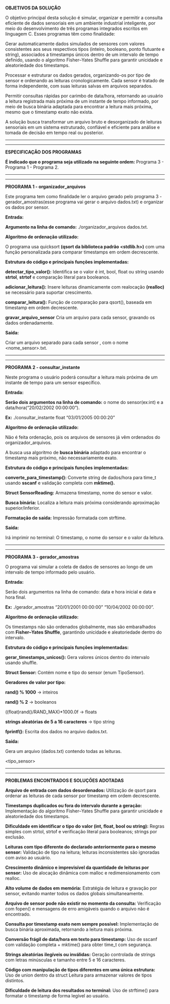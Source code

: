 **OBJETIVOS DA SOLUÇÃO**

O objetivo principal desta solução é simular, organizar e permitir a consulta eficiente de dados sensoriais em um ambiente industrial inteligente, por meio do desenvolvimento de três programas integrados escritos em linguagem C. Esses programas têm como finalidade:

Gerar automaticamente dados simulados de sensores com valores consistentes aos seus respectivos tipos (inteiro, booleano, ponto flutuante e string), associados a timestamps únicos dentro de um intervalo de tempo definido, usando o algoritmo Fisher–Yates Shuffle para garantir unicidade e aleatoriedade dos timestamps.

Processar e estruturar os dados gerados, organizando-os por tipo de sensor e ordenando as leituras cronologicamente. Cada sensor é tratado de forma independente, com suas leituras salvas em arquivos separados.

Permitir consultas rápidas por carimbo de data/hora, retornando ao usuário a leitura registrada mais próxima de um instante de tempo informado, por meio de busca binária adaptada para encontrar a leitura mais próxima, mesmo que o timestamp exato não exista.

A solução busca transformar um arquivo bruto e desorganizado de leituras sensoriais em um sistema estruturado, confiável e eficiente para análise e tomada de decisão em tempo real ou posterior.

---
---

**ESPECIFICAÇÃO DOS PROGRAMAS**

**É indicado que o programa seja utilizado na seguinte ordem:** Programa 3 - Programa 1 - Programa 2.

---
---

**PROGRAMA 1 - organizador_arquivos**

Este programa tem como finalidade ler o arquivo gerado pelo programa 3 - gerador_amostras(esse programa vai gerar o arquivo dados.txt) e organizar os dados por sensor.

**Entrada:**

**Argumento na linha de comando:** ./organizador_arquivos dados.txt.

**Algoritmo de ordenação utilizado:**

O programa usa quicksort **(qsort da biblioteca padrão <stdlib.h>)** com uma função personalizada para comparar timestamps em ordem decrescente.

**Estrutura do código e principais funções implementadas:**

**detectar_tipo_valor():** Identifica se o valor é int, bool, float ou string usando **strtol**, **strtof** e comparação literal para booleanos.

**adicionar_leitura():** Insere leituras dinamicamente com realocação **(realloc)** se necessário para suportar crescimento.

**comparar_leitura():** Função de comparação para qsort(), baseada em timestamp em ordem decrescente.

**gravar_arquivo_sensor** Cria um arquivo para cada sensor, gravando os dados ordenadamente.

**Saída:**

Criar um arquivo separado para cada sensor , com o nome <nome_sensor>.txt.

---
---

**PROGRAMA 2 - consultar_instante**

Neste programa o usuário poderá consultar a leitura mais próxima de um instante de tempo para um sensor específico.

**Entrada:**

**Serão dois argumentos na linha de comando:** o nome do sensor(ex:int) e a data/hora(“20/02/2002 00:00:00”).

**Ex:** ./consultar_instante float “03/01/2005 00:00:20”

**Algoritmo de ordenação utilizado:**

Não é feita ordenação, pois os arquivos de sensores já vêm ordenados do organizador_arquivos.

A busca usa algoritmo de **busca binária** adaptado para encontrar o timestamp mais próximo, não necessariamente exato.

**Estrutura do código e principais funções implementadas:**

**converte_para_timestamp():** Converte string de dados/hora para time_t usando **sscanf** e validação completa com **mktime().**

**Struct SensorReading:** Armazena timestamp, nome do sensor e valor.

**Busca binária:** Localiza a leitura mais próxima considerando aproximação superior/inferior.

**Formatação de saída:** Impressão formatada com strftime.

**Saída:**

Irá imprimir no terminal: O timestamp, o nome do sensor e o valor da leitura.

---
---

**PROGRAMA 3 - gerador_amostras**

O programa vai simular a coleta de dados de sensores ao longo de um intervalo de tempo informado pelo usuário.

**Entrada:**

Serão dois argumentos na linha de comando: data e hora inicial e data e hora final.

**Ex:** ./gerador_amostras “20/01/2001 00:00:00” “10/04/2002 00:00:00”.

**Algoritmo de ordenação utilizado:**

Os timestamps não são ordenados globalmente, mas são embaralhados com **Fisher–Yates Shuffle**, garantindo unicidade e aleatoriedade dentro do intervalo.

**Estrutura do código e principais funções implementadas:**

**gerar_timestamps_unicos():** Gera valores únicos dentro do intervalo usando shuffle.

**Struct Sensor:** Contém nome e tipo do sensor (enum TipoSensor).

**Geradores de valor por tipo:**

**rand() % 1000** → inteiros

**rand() % 2** → booleanos

((float)rand()/RAND_MAX)*1000.0f → floats

**strings aleatórias de 5 a 16 caracteres** → tipo string

**fprintf():** Escrita dos dados no arquivo dados.txt.

**Saída:**

Gera um arquivo (dados.txt) contendo todas as leituras.

<timestamp> <tipo_sensor> <valor>

---
---

**PROBLEMAS ENCONTRADOS E SOLUÇÕES ADOTADAS**

**Arquivo de entrada com dados desordenados:** Utilização de qsort para ordenar as leituras de cada sensor por timestamp em ordem decrescente.

**Timestamps duplicados ou fora do intervalo durante a geração:** Implementação do algoritmo Fisher–Yates Shuffle para garantir unicidade e aleatoriedade dos timestamps.

**Dificuldade em identificar o tipo do valor (int, float, bool ou string):** Regras simples com strtol, strtof e verificação literal para booleanos; strings por exclusão.

**Leituras com tipo diferente do declarado anteriormente para o mesmo sensor:** Validação de tipo na leitura; leituras inconsistentes são ignoradas com aviso ao usuário.

**Crescimento dinâmico e imprevisível da quantidade de leituras por sensor:** Uso de alocação dinâmica com malloc e redimensionamento com realloc.

**Alto volume de dados em memória:** Estratégia de leitura e gravação por sensor, evitando manter todos os dados globais simultaneamente.

**Arquivo de sensor pode não existir no momento da consulta:** Verificação com fopen() e mensagens de erro amigáveis quando o arquivo não é encontrado.

**Consulta por timestamp exato nem sempre possível:** Implementação de busca binária aproximada, retornando a leitura mais próxima.

**Conversão frágil de data/hora em texto para timestamp:** Uso de sscanf com validação completa + mktime() para obter time_t com segurança.

**Strings aleatórias ilegíveis ou inválidas:** Geração controlada de strings com letras minúsculas e tamanho entre 5 e 16 caracteres.

**Código com manipulação de tipos diferentes em uma única estrutura:** Uso de union dentro da struct Leitura para armazenar valores de tipos distintos.

**Dificuldade de leitura dos resultados no terminal:** Uso de strftime() para formatar o timestamp de forma legível ao usuário.
